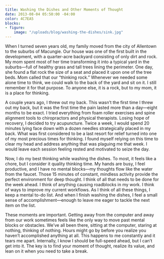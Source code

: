 ```yaml
---
title: Washing the Dishes and Other Moments of Thought
date: 2013-08-04 05:50:00 -04:00
color: 4C7EA5
blocks:
- figure:
    image: "/uploads/blog/washing-the-dishes/sink.jpg"
---
```


When I turned seven years old, my family moved from the city of Allentown to the suburbs of Macungie. Our house was one of the first built in the development, with a quarter-acre backyard consisting of only dirt and rock. My mom spent most of her time transforming it into a typical yard in the suburbs—full of healthy grass and tall trees lining the perimeter. One day, she found a flat rock the size of a seat and placed it upon one of the tree beds. Mom called that our “thinking rock.” Whenever we needed some alone time to think, we could walk to the back of the yard and sit on it. I still remember it for that purpose. To anyone else, it is a rock, but to my mom, it is a place for thinking.

A couple years ago, I threw out my back. This wasn’t the first time I threw out my back, but it was the first time the pain lasted more than a day—eight months to be exact. I tried everything from foam roller exercises and spine alignment tools to chiropractors and physical therapists. Losing hope of recovery, I decided to try acupuncture. Twice a week, I would spend 20 minutes lying face down with a dozen needles strategically placed in my back. What was first considered to be a last resort for relief turned into one of my most precious times for thinking. I found myself relying on this time to clear my head and address anything that was plaguing me that week. I would leave each session feeling rested and motivated to seize the day.

Now, I do my best thinking while washing the dishes. To most, it feels like a chore, but I consider it quality thinking time. My hands are busy, I feel productive, and I have no mental blocks—my thoughts flow like the water from the faucet. Those 15 minutes of constant, mindless activity provide the perfect environment for deep thought. I think of all that needs to be done for the week ahead. I think of anything causing roadblocks in my work. I think of ways to improve my current workflows. As I think of all these things, I keep a mental to-do list. And when I finish washing the dishes, I feel a small sense of accomplishment—enough to leave me eager to tackle the next item on the list.

These moments are important. Getting away from the computer and away from our work sometimes feels like the only way to move past mental blocks or obstacles. We’ve all been there, sitting at the computer, staring at nothing, thinking of nothing. Hours might go by before you realize you haven’t accomplished anything at all. This happens to me constantly and it tears me apart. Internally, I know I should be full-speed ahead, but I can’t get into it. The key is to find your moment of thought, realize its value, and lean on it when you need to take a break.
